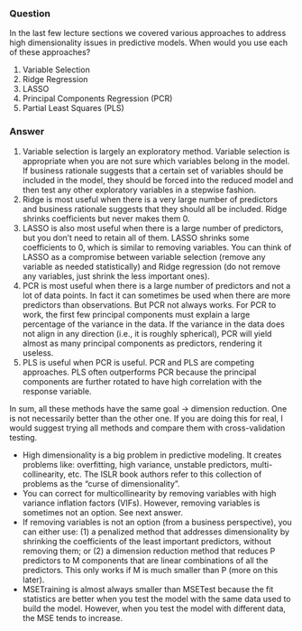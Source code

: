 ### Question
In the last few lecture sections we covered various approaches to address high dimensionality issues in predictive models. When would you use each of these approaches?

  1. Variable Selection
  2. Ridge Regression
  3. LASSO
  4. Principal Components Regression (PCR)
  5. Partial Least Squares (PLS)

### Answer
  1. Variable selection is largely an exploratory method. Variable selection is appropriate when you are not sure which variables belong in the model. If business rationale suggests that a certain set of variables should be included in the model, they should be forced into the reduced model and then test any other exploratory variables in a stepwise fashion.
  2. Ridge is most useful when there is a very large number of predictors and business rationale suggests that they should all be included. Ridge shrinks coefficients but never makes them 0.
  3. LASSO is also most useful when there is a large number of predictors, but you don’t need to retain all of them. LASSO shrinks some coefficients to 0, which is similar to removing variables. You can think of LASSO as a compromise between variable selection (remove any variable as needed statistically) and Ridge regression (do not remove any variables, just shrink the less important ones).
  4. PCR is most useful when there is a large number of predictors and not a lot of data points. In fact it can sometimes be used when there are more predictors than observations. But PCR not always works. For PCR to work, the first few principal components must explain a large percentage of the variance in the data. If the variance in the data does not align in any direction (i.e., it is roughly spherical), PCR will yield almost as many principal components as predictors, rendering it useless.
  5. PLS is useful when PCR is useful. PCR and PLS are competing approaches. PLS often outperforms PCR because the principal components are further rotated to have high correlation with the response variable.

In sum, all these methods have the same goal → dimension reduction. One is not necessarily better than the other one. If you are doing this for real, I would suggest trying all methods and compare them with cross-validation testing.
  - High dimensionality is a big problem in predictive modeling. It creates problems like: overfitting, high variance, unstable predictors, multi-collinearity, etc. The ISLR book authors refer to this collection of problems as the “curse of dimensionality”.
  - You can correct for multicollinearity by removing variables with high variance inflation factors (VIFs). However, removing variables is sometimes not an option. See next answer.
  - If removing variables is not an option (from a business perspective), you can either use: (1) a penalized method that addresses dimensionality by shrinking the coefficients of the least important predictors, without removing them; or (2) a dimension reduction method that reduces P predictors to M components that are linear combinations of all the predictors. This only works if M is much smaller than P (more on this later).
  - MSETraining is almost always smaller than MSETest because the fit statistics are better when you test the model with the same data used to build the model. However, when you test the model with different data, the MSE tends to increase.